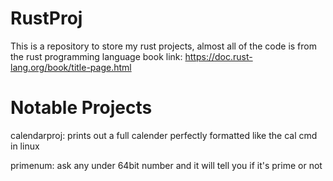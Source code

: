 # RustProj
This is a repository to store my rust projects, almost all of the code is from the rust programming
language book link: https://doc.rust-lang.org/book/title-page.html
# Notable Projects
calendarproj: prints out a full calender perfectly formatted like the cal cmd in linux

primenum: ask any under 64bit number and it will tell you if it's prime or not
